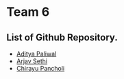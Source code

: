 # Team 6

## List of Github Repository.

* [Aditya Paliwal](https://github.com/paliwaladitya2/Vanila-JS-Proj)
* [Arjav Sethi](https://github.com/arjavsethi/-Vanila-JS-Proj)
* [Chirayu Pancholi](https://github.com/Chirayu31/vanilla-js-proj)
